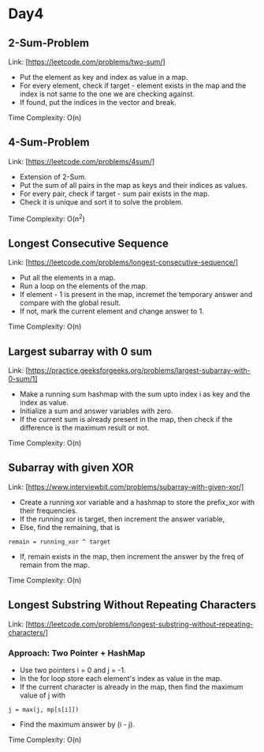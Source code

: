 # Day4

## 2-Sum-Problem

Link: [https://leetcode.com/problems/two-sum/]

- Put the element as key and index as value in a map.
- For every element, check if target - element exists in the map and the index is not same to the one we are checking against.
- If found, put the indices in the vector and break.

Time Complexity: O(n)

## 4-Sum-Problem

Link: [https://leetcode.com/problems/4sum/]

- Extension of 2-Sum.
- Put the sum of all pairs in the map as keys and their indices as values.
- For every pair, check if target - sum pair exists in the map.
- Check it is unique and sort it to solve the problem.

Time Complexity: O(n<sup>2</sup>)

## Longest Consecutive Sequence

Link: [https://leetcode.com/problems/longest-consecutive-sequence/]

- Put all the elements in a map.
- Run a loop on the elements of the map.
- If element - 1 is present in the map, incremet the temporary answer and compare with the global result.
- If not, mark the current element and change answer to 1.

Time Complexity: O(n)

## Largest subarray with 0 sum

Link: [https://practice.geeksforgeeks.org/problems/largest-subarray-with-0-sum/1]

- Make a running sum hashmap with the sum upto index i as key and the index as value.
- Initialize a sum and answer variables with zero.
- If the current sum is already present in the map, then check if the difference is the maximum result or not.

Time Complexity: O(n)

## Subarray with given XOR

Link: [https://www.interviewbit.com/problems/subarray-with-given-xor/]

- Create a running xor variable and a hashmap to store the prefix_xor with their frequencies.
- If the running xor is target, then increment the answer variable,
- Else, find the remaining, that is 
```
remain = running_xor ^ target
```
- If, remain exists in the map, then increment the answer by the freq of remain from the map.

Time Complexity: O(n)

## Longest Substring Without Repeating Characters

Link: [https://leetcode.com/problems/longest-substring-without-repeating-characters/]

### Approach: Two Pointer + HashMap

- Use two pointers i = 0 and j = -1.
- In the for loop store each element's index as value in the map.
- If the current character is already in the map, then find the maximum value of j with
```
j = max(j, mp[s[i]])
```
- Find the maximum answer by (i - j).

Time Complexity: O(n)
